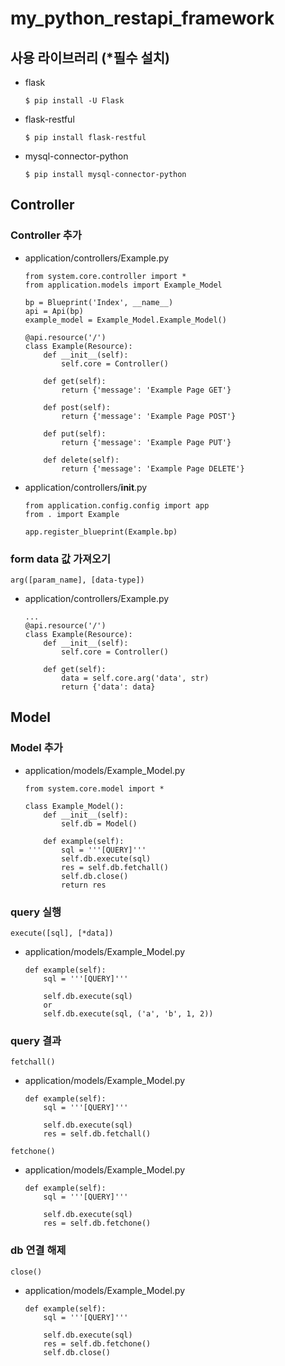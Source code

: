 # my_python_restapi_framework

## 사용 라이브러리 (*필수 설치)
* flask
  ```
  $ pip install -U Flask
  ```
* flask-restful
  ```
  $ pip install flask-restful
  ```
* mysql-connector-python
  ```
  $ pip install mysql-connector-python
  ```

## Controller
### Controller 추가
* application/controllers/Example.py
  ```
  from system.core.controller import *
  from application.models import Example_Model

  bp = Blueprint('Index', __name__)
  api = Api(bp)
  example_model = Example_Model.Example_Model()

  @api.resource('/')
  class Example(Resource):
      def __init__(self):
          self.core = Controller()

      def get(self):
          return {'message': 'Example Page GET'}

      def post(self):
          return {'message': 'Example Page POST'}

      def put(self):
          return {'message': 'Example Page PUT'}

      def delete(self):
          return {'message': 'Example Page DELETE'}
  ```
* application/controllers/__init__.py
  ```
  from application.config.config import app
  from . import Example

  app.register_blueprint(Example.bp)
  ```
### form data 값 가져오기
```
arg([param_name], [data-type])
```
* application/controllers/Example.py
  ```
  ...
  @api.resource('/')
  class Example(Resource):
      def __init__(self):
          self.core = Controller()

      def get(self):
          data = self.core.arg('data', str)
          return {'data': data}
  ```

## Model
### Model 추가
* application/models/Example_Model.py
  ```
  from system.core.model import *

  class Example_Model():
      def __init__(self):
          self.db = Model()

      def example(self):
          sql = '''[QUERY]'''
          self.db.execute(sql)
          res = self.db.fetchall()
          self.db.close()
          return res
  ```

### query 실행
```
execute([sql], [*data])
```
* application/models/Example_Model.py
  ```
  def example(self):
      sql = '''[QUERY]'''

      self.db.execute(sql)
      or
      self.db.execute(sql, ('a', 'b', 1, 2))
  ```
### query 결과
```
fetchall()
```
* application/models/Example_Model.py
  ```
  def example(self):
      sql = '''[QUERY]'''

      self.db.execute(sql)
      res = self.db.fetchall()
  ```
```
fetchone()
```
* application/models/Example_Model.py
  ```
  def example(self):
      sql = '''[QUERY]'''

      self.db.execute(sql)
      res = self.db.fetchone()
  ```
### db 연결 해제
```
close()
```
* application/models/Example_Model.py
  ```
  def example(self):
      sql = '''[QUERY]'''

      self.db.execute(sql)
      res = self.db.fetchone()
      self.db.close()
  ```